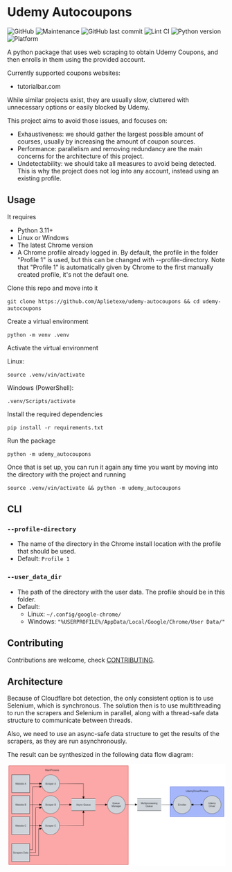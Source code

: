 # Udemy Autocoupons

![GitHub](https://img.shields.io/github/license/aplietexe/udemy-autocoupons)
![Maintenance](https://img.shields.io/maintenance/yes/2023)
![GitHub last commit](https://img.shields.io/github/last-commit/aplietexe/udemy-autocoupons)
![Lint CI](https://github.com/aplietexe/udemy-autocoupons/actions/workflows/lint.yaml/badge.svg?style=for-the-badge)
![Python version](https://img.shields.io/badge/python-3.11+-blue?logo=python)
![Platform](https://img.shields.io/badge/platform-linux-lightgrey)

A python package that uses web scraping to obtain Udemy Coupons, and then enrolls
in them using the provided account.

Currently supported coupons websites:

- tutorialbar.com

While similar projects exist, they are usually slow, cluttered with unnecessary
options or easily blocked by Udemy.

This project aims to avoid those issues, and focuses on:

- Exhaustiveness: we should gather the largest possible amount of courses,
  usually by increasing the amount of coupon sources.
- Performance: parallelism and removing redundancy are the main concerns for the
  architecture of this project.
- Undetectability: we should take all measures to avoid being detected. This is
  why the project does not log into any account, instead using an existing
  profile.

## Usage

It requires

- Python 3.11+
- Linux or Windows
- The latest Chrome version
- A Chrome profile already logged in. By default, the profile in the folder
  "Profile 1" is used, but this can be changed with --profile-directory. Note
  that "Profile 1" is automatically given by Chrome to the first manually
  created profile, it's not the default one.

Clone this repo and move into it

```shell
git clone https://github.com/Aplietexe/udemy-autocoupons && cd udemy-autocoupons
```

Create a virtual environment

```shell
python -m venv .venv
```

Activate the virtual environment

Linux:

```shell
source .venv/vin/activate
```

Windows (PowerShell):

```posh
.venv/Scripts/activate
```

Install the required dependencies

```shell
pip install -r requirements.txt
```

Run the package

```shell
python -m udemy_autocoupons
```

Once that is set up, you can run it again any time you want by moving into the
directory with the project and running

```shell
source .venv/vin/activate && python -m udemy_autocoupons
```

## CLI

### `--profile-directory`

- The name of the directory in the Chrome install location with the profile that
  should be used.
- Default: `Profile 1`

### `--user_data_dir`

- The path of the directory with the user data. The profile should be in this
  folder.
- Default:
  - Linux: `~/.config/google-chrome/`
  - Windows: `"%USERPROFILE%/AppData/Local/Google/Chrome/User Data/"`

## Contributing

Contributions are welcome, check [CONTRIBUTING](docs/CONTRIBUTING.md).

## Architecture

Because of Cloudflare bot detection, the only consistent option is to use
Selenium, which is synchronous. The solution then is to use multithreading to
run the scrapers and Selenium in parallel, along with a thread-safe data
structure to communicate between threads.

Also, we need to use an async-safe data structure to get the results of the
scrapers, as they are run asynchronously.

The result can be synthesized in the following data flow diagram:

![data flow diagram](docs/data-flow-diagram.excalidraw.png)
